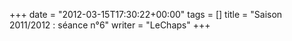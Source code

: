 +++
date = "2012-03-15T17:30:22+00:00"
tags = []
title = "Saison 2011/2012 : séance n°6"
writer = "LeChaps"
+++